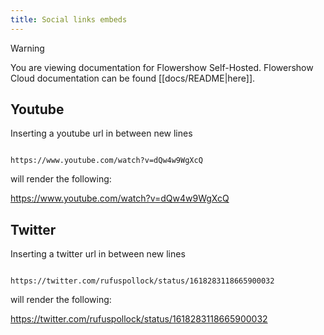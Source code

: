 ```yaml
---
title: Social links embeds
---
```

> [!warning]
> You are viewing documentation for Flowershow Self-Hosted. Flowershow Cloud documentation can be found [[docs/README|here]].

## Youtube

Inserting a youtube url in between new lines

```

https://www.youtube.com/watch?v=dQw4w9WgXcQ

```

will render the following:

https://www.youtube.com/watch?v=dQw4w9WgXcQ

## Twitter

Inserting a twitter url in between new lines

```

https://twitter.com/rufuspollock/status/1618283118665900032

```

will render the following:

https://twitter.com/rufuspollock/status/1618283118665900032

